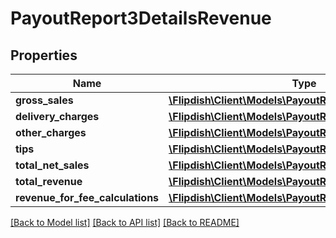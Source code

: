 # PayoutReport3DetailsRevenue

## Properties
Name | Type | Description | Notes
------------ | ------------- | ------------- | -------------
**gross_sales** | [**\Flipdish\\Client\Models\PayoutReport3DetailsSalesLine**](PayoutReport3DetailsSalesLine.md) |  | [optional] 
**delivery_charges** | [**\Flipdish\\Client\Models\PayoutReport3DetailsSalesLine**](PayoutReport3DetailsSalesLine.md) |  | [optional] 
**other_charges** | [**\Flipdish\\Client\Models\PayoutReport3DetailsSalesLine**](PayoutReport3DetailsSalesLine.md) |  | [optional] 
**tips** | [**\Flipdish\\Client\Models\PayoutReport3DetailsSalesLine**](PayoutReport3DetailsSalesLine.md) |  | [optional] 
**total_net_sales** | [**\Flipdish\\Client\Models\PayoutReport3DetailsSalesLine**](PayoutReport3DetailsSalesLine.md) |  | [optional] 
**total_revenue** | [**\Flipdish\\Client\Models\PayoutReport3DetailsSalesLine**](PayoutReport3DetailsSalesLine.md) |  | [optional] 
**revenue_for_fee_calculations** | [**\Flipdish\\Client\Models\PayoutReport3DetailsSalesLine**](PayoutReport3DetailsSalesLine.md) |  | [optional] 

[[Back to Model list]](../README.md#documentation-for-models) [[Back to API list]](../README.md#documentation-for-api-endpoints) [[Back to README]](../README.md)


